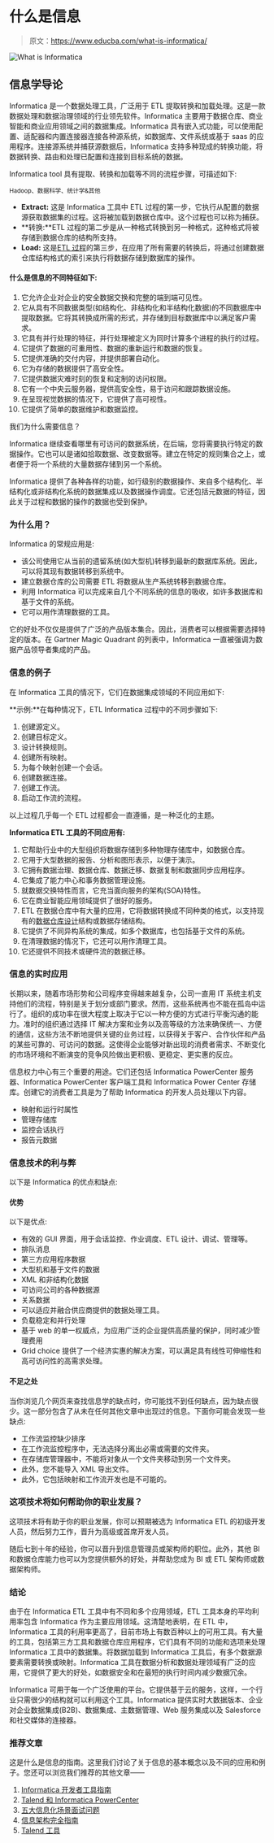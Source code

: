# 什么是信息

> 原文：<https://www.educba.com/what-is-informatica/>

![What is Informatica](img/79739eb33956e07d51a2acb3b6eb53e0.png)



## 信息学导论

Informatica 是一个数据处理工具，广泛用于 ETL 提取转换和加载处理。这是一款数据处理和数据治理领域的行业领先软件。Informatica 主要用于数据仓库、商业智能和商业应用领域之间的数据集成。Informatica 具有嵌入式功能，可以使用配置、适配器和内置连接器连接各种源系统，如数据库、文件系统或基于 saas 的应用程序。连接源系统并捕获源数据后，Informatica 支持多种现成的转换功能，将数据转换、路由和处理已配置和连接到目标系统的数据。

Informatica tool 具有提取、转换和加载等不同的流程步骤，可描述如下:

<small>Hadoop、数据科学、统计学&其他</small>

*   **Extract:** 这是 Informatica 工具中 ETL 过程的第一步，它执行从配置的数据源获取数据集的过程。这将被加载到数据仓库中。这个过程也可以称为捕获。
*   **转换:**ETL 过程的第二步是从一种格式转换到另一种格式，这种格式将被存储到数据仓库的结构所支持。
*   **Load:** 这是[ETL 过程](https://www.educba.com/etl-process/)的第三步，在应用了所有需要的转换后，将通过创建数据仓库结构格式的索引来执行将数据存储到数据库的操作。

#### 什么是信息的不同特征如下:

1.  它允许企业对企业的安全数据交换和完整的端到端可见性。
2.  它从具有不同数据类型(如结构化、非结构化和半结构化数据)的不同数据库中提取数据。它将其转换成所需的形式，并存储到目标数据库中以满足客户需求。
3.  它具有并行处理的特征，并行处理被定义为同时计算多个进程的执行的过程。
4.  它提供了数据的可重用性、数据的重新运行和数据的恢复。
5.  它提供准确的交付内容，并提供部署自动化。
6.  它为存储的数据提供了高安全性。
7.  它提供数据灾难时刻的恢复和定制的访问权限。
8.  它有一个中央云服务器，提供高安全性，易于访问和跟踪数据设施。
9.  在呈现视觉数据的情况下，它提供了高可视性。
10.  它提供了简单的数据维护和数据监控。

我们为什么需要信息？

Informatica 继续查看哪里有可访问的数据系统，在后端，您将需要执行特定的数据操作。它也可以是诸如拾取数据、改变数据等。建立在特定的规则集合之上，或者便于将一个系统的大量数据存储到另一个系统。

Informatica 提供了各种各样的功能，如行级别的数据操作、来自多个结构化、半结构化或非结构化系统的数据集成以及数据操作调度。它还包括元数据的特征，因此关于过程和数据的操作的数据也受到保护。

### 为什么用？

Informatica 的常规应用是:

*   该公司使用它从当前的遗留系统(如大型机)转移到最新的数据库系统。因此，可以将其现有数据转移到系统中。
*   建立数据仓库的公司需要 ETL 将数据从生产系统转移到数据仓库。
*   利用 Informatica 可以完成来自几个不同系统的信息的吸收，如许多数据库和基于文件的系统。
*   它可以用作清理数据的工具。

它的好处不仅仅是提供了广泛的产品版本集合。因此，消费者可以根据需要选择特定的版本。在 Gartner Magic Quadrant 的列表中，Informatica 一直被强调为数据产品领导者集成的产品。

### 信息的例子

在 Informatica 工具的情况下，它们在数据集成领域的不同应用如下:

**示例:**在每种情况下，ETL Informatica 过程中的不同步骤如下:

1.  创建源定义。
2.  创建目标定义。
3.  设计转换规则。
4.  创建所有映射。
5.  为每个映射创建一个会话。
6.  创建数据连接。
7.  创建工作流。
8.  启动工作流的流程。

以上过程几乎每一个 ETL 过程都会一直遵循，是一种泛化的主题。

**Informatica ETL 工具的不同应用有:**

1.  它帮助行业中的大型组织将数据存储到多种物理存储库中，如数据仓库。
2.  它用于大型数据的报告、分析和图形表示，以便于演示。
3.  它拥有数据治理、数据仓库、数据迁移、数据复制和数据同步应用程序。
4.  它集成了能力中心和事务数据管理设施。
5.  就数据交换特性而言，它充当面向服务的架构(SOA)特性。
6.  它在商业智能应用领域提供了很好的服务。
7.  ETL 在数据仓库中有大量的应用，它将数据转换成不同种类的格式，以支持现有的[数据仓库设计](https://www.educba.com/data-warehouse-design/)结构或数据存储结构。
8.  它提供了不同异构系统的集成，如多个数据库，也包括基于文件的系统。
9.  在清理数据的情况下，它还可以用作清理工具。
10.  它还提供不同技术或硬件流的数据迁移。

### 信息的实时应用

长期以来，随着市场形势和公司程序变得越来越复杂，公司一直用 IT 系统主机支持他们的流程，特别是关于划分或部门要求。然而，这些系统再也不能在孤岛中运行了。组织的成功率在很大程度上取决于它以一种方便的方式进行平衡沟通的能力。准时的组织通过选择 IT 解决方案和业务以及高等级的方法来确保统一、方便的通信，这些方法不断地提供关键的业务过程，以获得关于客户、合作伙伴和产品的某些可靠的、可访问的数据。这使得企业能够对新出现的消费者需求、不断变化的市场环境和不断演变的竞争风险做出更积极、更稳定、更实惠的反应。

信息权力中心有三个重要的用途。它们还包括 Informatica PowerCenter 服务器、Informatica PowerCenter 客户端工具和 Informatica Power Center 存储库。创建它的消费者工具是为了帮助 Informatica 的开发人员处理以下内容。

*   映射和运行时属性
*   管理存储库
*   监控会话执行
*   报告元数据

### 信息技术的利与弊

以下是 Informatica 的优点和缺点:

#### 优势

以下是优点:

*   有效的 GUI 界面，用于会话监控、作业调度、ETL 设计、调试、管理等。
*   排队消息
*   第三方应用程序数据
*   大型机和基于文件的数据
*   XML 和非结构化数据
*   可访问公司的各种数据源
*   关系数据
*   可以适应并融合供应商提供的数据处理工具。
*   负载稳定和并行处理
*   基于 web 的单一权威点，为应用广泛的企业提供高质量的保护，同时减少管理费用
*   Grid choice 提供了一个经济实惠的解决方案，可以满足具有线性可伸缩性和高可访问性的高需求处理。

#### 不足之处

当你浏览几个网页来查找信息学的缺点时，你可能找不到任何缺点，因为缺点很少。这一部分包含了从未在任何其他文章中出现过的信息。下面你可能会发现一些缺点:

*   工作流监控缺少排序
*   在工作流监控程序中，无法选择分离出必需或需要的文件夹。
*   在存储库管理器中，不能将对象从一个文件夹移动到另一个文件夹。
*   此外，您不能导入 XML 导出文件。
*   此外，它包括映射和工作流开发也是不可能的。

### 这项技术将如何帮助你的职业发展？

这项技术将有助于你的职业发展，你可以预期被选为 Informatica ETL 的初级开发人员，然后努力工作，晋升为高级或首席开发人员。

随后七到十年的经验，你可以晋升到信息管理员或架构师的职位。此外，其他 BI 和数据仓库能力也可以为您提供额外的好处，并帮助您成为 BI 或 ETL 架构师或数据架构师。

### 结论

由于在 Informatica ETL 工具中有不同和多个应用领域，ETL 工具本身的平均利用率包含 Informatica 作为主要应用领域。这清楚地表明，在 ETL 中，Informatica 工具的利用率更高了，目前市场上有数百种以上的可用工具。有大量的工具，包括第三方工具和数据仓库应用程序，它们具有不同的功能和选项来处理 Informatica 工具中的数据集。将数据加载到 Informatica 工具后，有多个数据源要素需要转换或映射。Informatica 工具在数据分析和数据处理领域有广泛的应用，它提供了更大的好处，如数据安全和在最短的执行时间内减少数据冗余。

Informatica 可用于每一个广泛使用的平台。它提供基于云的服务，这样，一个行业只需很少的结构就可以利用这个工具。Informatica 提供实时大数据版本、企业对企业数据集成(B2B)、数据集成、主数据管理、Web 服务集成以及 Salesforce 和社交媒体的连接器。

### 推荐文章

这是什么是信息的指南。这里我们讨论了关于信息的基本概念以及不同的应用和例子。您还可以浏览我们推荐的其他文章——

1.  [Informatica 开发者工具指南](https://www.educba.com/all-about-informatica-developer-tool/)
2.  [Talend 和 Informatica PowerCenter](https://www.educba.com/talend-vs-informatica-powercenter/)
3.  [五大信息化场景面试问题](https://www.educba.com/informatica-scenario-based-interview-questions/)
4.  [信息架构完全指南](https://www.educba.com/informatica-architecture/)
5.  [Talend 工具](https://www.educba.com/talend-tools/)





